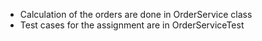 - Calculation of the orders are done in OrderService class
- Test cases for the assignment are in OrderServiceTest
